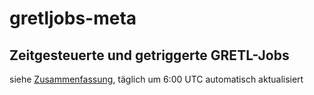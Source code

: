 # gretljobs-meta
## Zeitgesteuerte und getriggerte GRETL-Jobs

siehe [Zusammenfassung](./GRETL_Jobs_Overview.md), täglich um 6:00 UTC automatisch aktualisiert 

